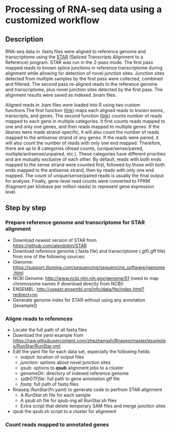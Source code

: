 # Processing of RNA-seq data using a customized workflow

## Description

RNA-seq data in .fastq files were aligned to reference genome and transcriptome using the [STAR](https://github.com/alexdobin/STAR)
(Spliced Transcripts Alignment to a Reference) program. STAR was run in the 2-pass mode. The first pass mapped reads to known splice 
junctions in reference transcriptome during alignment while allowing for detection of novel junction sites. Junction sites detected 
from multiple samples by the first pass were collected, combined and filtered. The second pass re-aligned reads to the reference genome
and transcriptome, plus novel junction sites detected by the first pass. The alignment results were saved as indexed .bnam files.

Aligned reads in .bam files were loaded into R using two custom functions.The first function ([link](https://raw.githubusercontent.com/zhezhangsh/Rnaseq/master/examples/LoadBam/LoadBamScript.yml)) maps each aligned reads to known exons, transcripts, and genes. The second function ([link](https://raw.githubusercontent.com/zhezhangsh/Rnaseq/master/R/CountRead.R)) counts number of reads mapped to each gene in multiple categories. It first counts reads mapped to one and only one genes, and then reads mapped to multiple genes. If the libaries were made strand-specific, it will also count the number of reads mapped to the antisense strand of any genes. If the reads were paired, it will also count the number of reads with only one end mapped. Therefore, there are up to 8 categories ofread counts, (unique/sense/paired, multiple/antisense/unpaired, etc.). These categories have different priorities and are mutually exclusive of each other. By default, reads with both ends mapped to the sense strand were counted first, followed by those with both ends mapped to the antisense strand, then by reads with only one end mapped. The count of unique/sense/paired reads is usually the final output for analysis. Finally, gene-level read counts were converted to FPKM (fragment per kilobase per million reads) to represent gene expression level. 

## Step by step

### Prepare reference genome and transcriptome for STAR alignment
  - Download newest version of STAR from https://github.com/alexdobin/STAR
  - Download reference genome (.fasta file) and transcriptome (.gtf/.gff file) from one of the following sources:
   - iGenome: https://support.illumina.com/sequencing/sequencing_software/igenome.html
   - NCBI Genome: http://www.ncbi.nlm.nih.gov/genome/51 (need to map chromosome names if download directly from NCBI)
   - ENSEMBL: http://useast.ensembl.org/info/data/ftp/index.html?redirect=no
  - Generate genome index for STAR without using any annotation ([example])

### Aligne reads to references
 - Locate the full path of all fastq files
 - Download the yaml example from https://raw.githubusercontent.com/zhezhangsh/Rnaseq/master/examples/RunStar/RunStar.yml
 - Edit the yaml file for each data set, especially the following fields:
   - _output_: location of output files
   - _junction_: options about novel junction sites
   - _qsub_: options to **qsub** alignment jobs to a cluster
   - _genomeDir_: directory of indexed reference genome
   - _sjdbGTFfile_: full path to gene annotation gtf file
   - _fastq_: full path of fastq files
 - Rnaseq::RunStar(fn.yaml) to generate code to perfrom STAR alignment
   - A _RunStar.sh_ file for each sample
   - A _qsub.sh_ file for qsub-ing all RunStar.sh files
   - Extra script that delete temporary SAM files and merge junction sites
 - qsub the qsub.sh script to a cluster for alignment

### Count reads mapped to annotated genes


  
